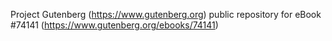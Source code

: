 Project Gutenberg (https://www.gutenberg.org) public repository for
eBook #74141 (https://www.gutenberg.org/ebooks/74141)
